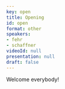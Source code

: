 ```yaml
---
key: open
title: Opening
id: open
format: other
speakers:
- fehr
- schaffner
videoId: null
presentation: null
draft: false
---
```

Welcome everybody!

